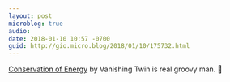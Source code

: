 ```yaml
---
layout: post
microblog: true
audio: 
date: 2018-01-10 10:57 -0700
guid: http://gio.micro.blog/2018/01/10/175732.html
---
```

[Conservation of Energy](https://itunes.apple.com/us/album/the-conservation-of-energy/1129249532?i=1129250066) by Vanishing Twin is real groovy man. 🎵
